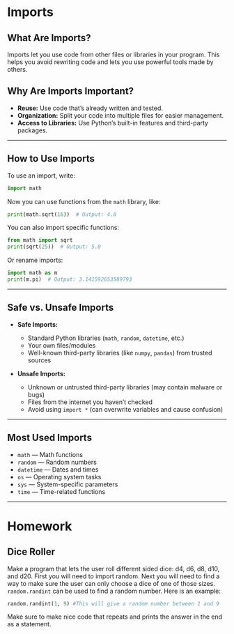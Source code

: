 # Imports

## What Are Imports?

Imports let you use code from other files or libraries in your program. This helps you avoid rewriting code and lets you use powerful tools made by others.

## Why Are Imports Important?

- **Reuse:** Use code that’s already written and tested.
- **Organization:** Split your code into multiple files for easier management.
- **Access to Libraries:** Use Python’s built-in features and third-party packages.

---

## How to Use Imports

To use an import, write:

```python
import math
```

Now you can use functions from the `math` library, like:

```python
print(math.sqrt(16))  # Output: 4.0
```

You can also import specific functions:

```python
from math import sqrt
print(sqrt(25))  # Output: 5.0
```

Or rename imports:

```python
import math as m
print(m.pi)  # Output: 3.141592653589793
```

---

## Safe vs. Unsafe Imports

- **Safe Imports:**  
  - Standard Python libraries (`math`, `random`, `datetime`, etc.)
  - Your own files/modules
  - Well-known third-party libraries (like `numpy`, `pandas`) from trusted sources

- **Unsafe Imports:**  
  - Unknown or untrusted third-party libraries (may contain malware or bugs)
  - Files from the internet you haven’t checked
  - Avoid using `import *` (can overwrite variables and cause confusion)

---

## Most Used Imports

- `math` — Math functions
- `random` — Random numbers
- `datetime` — Dates and times
- `os` — Operating system tasks
- `sys` — System-specific parameters
- `time` — Time-related functions

---

# Homework

## Dice Roller

Make a program that lets the user roll different sided dice: d4, d6, d8, d10, and d20. First you will need to import random. Next you will need to find a way to make sure the user can only choose a dice of one of those sizes. `random.randint` can be used to find a random number. Here is an example:

```python
random.randint(1, 9) #This will give a random number between 1 and 9
```

Make sure to make nice code that repeats and prints the answer in the end as a statement.